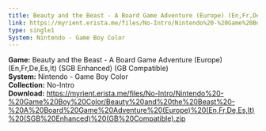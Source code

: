 ```yaml
---
title: Beauty and the Beast - A Board Game Adventure (Europe) (En,Fr,De,Es,It) (SGB Enhanced) (GB Compatible)
link: https://myrient.erista.me/files/No-Intro/Nintendo%20-%20Game%20Boy%20Color/Beauty%20and%20the%20Beast%20-%20A%20Board%20Game%20Adventure%20(Europe)%20(En,Fr,De,Es,It)%20(SGB%20Enhanced)%20(GB%20Compatible).zip
type: single1
System: Nintendo - Game Boy Color
---
```

<b>Game:</b> Beauty and the Beast - A Board Game Adventure (Europe) (En,Fr,De,Es,It) (SGB Enhanced) (GB Compatible)<br>
<b>System:</b> Nintendo - Game Boy Color<br>
<b>Collection:</b> No-Intro<br>
<b>Download:</b> https://myrient.erista.me/files/No-Intro/Nintendo%20-%20Game%20Boy%20Color/Beauty%20and%20the%20Beast%20-%20A%20Board%20Game%20Adventure%20(Europe)%20(En,Fr,De,Es,It)%20(SGB%20Enhanced)%20(GB%20Compatible).zip